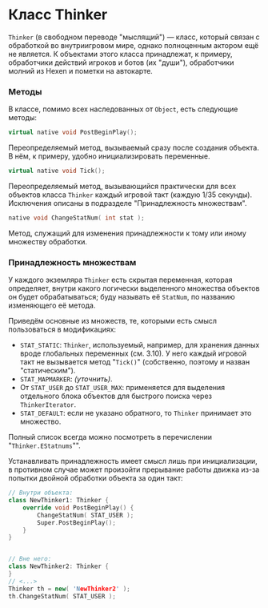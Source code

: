 # Класс Thinker

`Thinker` (в свободном переводе "мыслящий") — класс, который связан с обработкой во внутриигровом мире, однако полноценным актором ещё не является. К объектами этого класса принадлежат, к примеру, обработчики действий игроков и ботов (их "души"), обработчики молний из Hexen и пометки на автокарте. 


### Методы

В классе, помимо всех наследованных от `Object`, есть следующие методы:

```CPP
virtual native void PostBeginPlay();
```
Переопределяемый метод, вызываемый сразу после создания объекта. В нём, к примеру, удобно инициализировать переменные.

```CPP
virtual native void Tick();
```
Переопределяемый метод, вызывающийся практически для всех объектов класса `Thinker` каждый игровой такт (каждую 1/35 секунды). Исключения описаны в подразделе "Принадлежность множествам".

```CPP
native void ChangeStatNum( int stat );
```
Метод, служащий для изменения принадлежности к тому или иному множеству обработки.


### Принадлежность множествам

У каждого экземляра `Thinker` есть скрытая переменная, которая определяет, внутри какого логически выделенного множества объектов он будет обрабатываться; буду называть её `StatNum`, по названию изменяющего её метода.

Приведём основные из множеств, те, которыми есть смысл пользоваться в модификациях:

* `STAT_STATIC`: `Thinker`, используемый, например, для хранения данных вроде глобальных переменных (см. 3.10). У него каждый игровой такт не вызывается метод "`Tick()`" (собственно, поэтому и назван "статическим").
* `STAT_MAPMARKER`: _(уточнить)_.
* От `STAT_USER` до `STAT_USER_MAX`: применяется для выделения отдельного блока объектов для быстрого поиска через `ThinkerIterator`.
* `STAT_DEFAULT`: если не указано обратного, то `Thinker` принимает это множество.

Полный список всегда можно посмотреть в перечислении "`Thinker.EStatnums`"".

Устанавливать принадлежность имеет смысл лишь при инициализации, в противном случае может произойти прерывание работы движка из-за попытки двойной обработки объекта за один такт:

```CPP
// Внутри объекта:
class NewThinker1: Thinker {
	override void PostBeginPlay() {
		ChangeStatNum( STAT_USER );
		Super.PostBeginPlay();
	}
}


// Вне него:
class NewThinker2: Thinker {
}
// <...>
Thinker th = new( 'NewThinker2' );
th.ChangeStatNum( STAT_USER );
```

